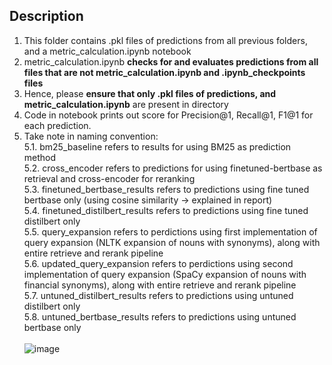 ## Description
1) This folder contains .pkl files of predictions from all previous folders, and a metric_calculation.ipynb notebook
2) metric_calculation.ipynb <b>checks for and evaluates predictions from all files that are not metric_calculation.ipynb and .ipynb_checkpoints files</b>
3) Hence, please <b>ensure that only .pkl files of predictions, and metric_calculation.ipynb</b> are present in directory
4) Code in notebook prints out score for Precision@1, Recall@1, F1@1 for each prediction.
5) Take note in naming convention:<br>5.1. bm25_baseline refers to results for using BM25 as prediction method<br>5.2. cross_encoder refers to predictions for using finetuned-bertbase as retrieval and cross-encoder for reranking<br>
5.3. finetuned_bertbase_results refers to predictions using fine tuned bertbase only (using cosine similarity -> explained in report)<br>
5.4. finetuned_distilbert_results refers to predictions using fine tuned distilbert only<br>
5.5. query_expansion refers to perdictions using first implementation of query expansion (NLTK expansion of nouns with synonyms), along with entire retrieve and rerank pipeline<br>
5.6. updated_query_expansion refers to perdictions using second implementation of query expansion (SpaCy expansion of nouns with financial synonyms), along with entire retrieve and rerank pipeline<br>
5.7. untuned_distilbert_results refers to predictions using untuned distilbert only<br>
5.8. untuned_bertbase_results refers to predictions using untuned bertbase only
<br><br>
![image](https://user-images.githubusercontent.com/31071751/143568515-e4c4b228-37d2-4e72-89f8-93df60d8ee2b.png)
